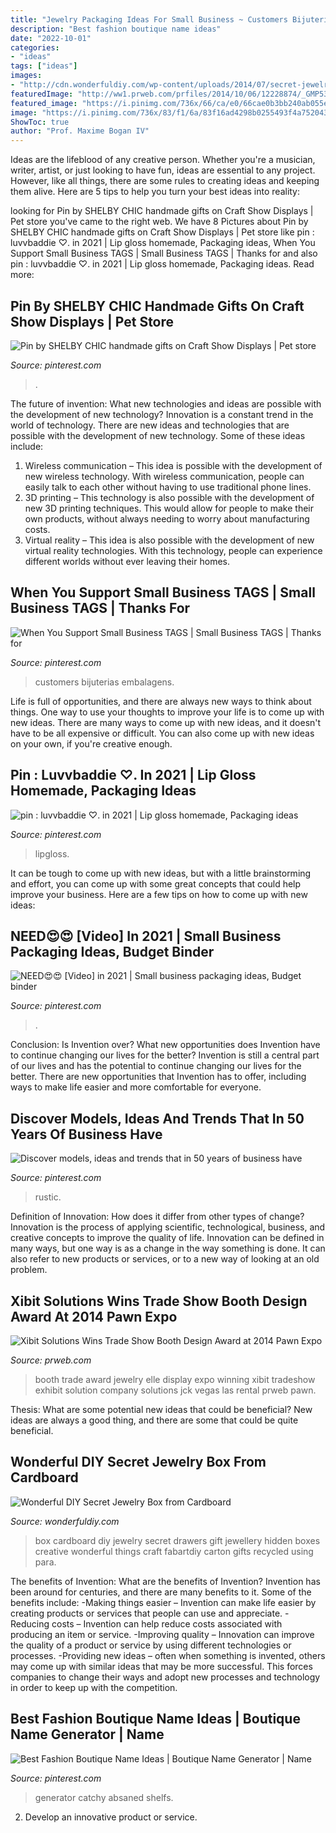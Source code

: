 ```yaml
---
title: "Jewelry Packaging Ideas For Small Business ~ Customers Bijuterias Embalagens"
description: "Best fashion boutique name ideas"
date: "2022-10-01"
categories:
- "ideas"
tags: ["ideas"]
images:
- "http://cdn.wonderfuldiy.com/wp-content/uploads/2014/07/secret-jewelry-box-from-cardboard-7.jpg"
featuredImage: "http://ww1.prweb.com/prfiles/2014/10/06/12228874/_GMP5382.jpg"
featured_image: "https://i.pinimg.com/736x/66/ca/e0/66cae0b3bb240ab055e57d5864e9e337.jpg"
image: "https://i.pinimg.com/736x/83/f1/6a/83f16ad4298b0255493f4a752043009c.jpg"
ShowToc: true
author: "Prof. Maxime Bogan IV"
---
```



Ideas are the lifeblood of any creative person. Whether you're a musician, writer, artist, or just looking to have fun, ideas are essential to any project. However, like all things, there are some rules to creating ideas and keeping them alive. Here are 5 tips to help you turn your best ideas into reality:

	

		
looking for Pin by SHELBY CHIC handmade gifts on Craft Show Displays | Pet store you've came to the right web. We have 8 Pictures about Pin by SHELBY CHIC handmade gifts on Craft Show Displays | Pet store like pin : luvvbaddie ♡︎. in 2021 | Lip gloss homemade, Packaging ideas, When You Support Small Business TAGS | Small Business TAGS | Thanks for and also pin : luvvbaddie ♡︎. in 2021 | Lip gloss homemade, Packaging ideas. Read more:
		
    
## Pin By SHELBY CHIC Handmade Gifts On Craft Show Displays | Pet Store

<img loading=lazy src="https://i.pinimg.com/736x/66/ca/e0/66cae0b3bb240ab055e57d5864e9e337.jpg" onerror="this.onerror=null;this.src='https://tse2.mm.bing.net/th?id=OIP.cRICb6FRc1I9tws2dIZXUQHaNK&amp;pid=15.1';" alt="Pin by SHELBY CHIC handmade gifts on Craft Show Displays | Pet store">

_Source: pinterest.com_

>. 

	

The future of invention: What new technologies and ideas are possible with the development of new technology?
Innovation is a constant trend in the world of technology. There are new ideas and technologies that are possible with the development of new technology. Some of these ideas include: 
1) Wireless communication – This idea is possible with the development of new wireless technology. With wireless communication, people can easily talk to each other without having to use traditional phone lines. 
2) 3D printing – This technology is also possible with the development of new 3D printing techniques. This would allow for people to make their own products, without always needing to worry about manufacturing costs. 
3) Virtual reality – This idea is also possible with the development of new virtual reality technologies. With this technology, people can experience different worlds without ever leaving their homes.

    
## When You Support Small Business TAGS | Small Business TAGS | Thanks For

<img loading=lazy src="https://i.pinimg.com/736x/be/c1/9a/bec19af01080fce0b069826e8cbd5319--business-stickers-support-small-business.jpg" onerror="this.onerror=null;this.src='https://tse4.mm.bing.net/th?id=OIP.WssvXd5iX4vEPwWJk_I_LwHaF7&amp;pid=15.1';" alt="When You Support Small Business TAGS | Small Business TAGS | Thanks for">

_Source: pinterest.com_

>customers bijuterias embalagens. 

	

Life is full of opportunities, and there are always new ways to think about things. One way to use your thoughts to improve your life is to come up with new ideas. There are many ways to come up with new ideas, and it doesn't have to be all expensive or difficult. You can also come up with new ideas on your own, if you're creative enough.

    
## Pin : Luvvbaddie ♡︎. In 2021 | Lip Gloss Homemade, Packaging Ideas

<img loading=lazy src="https://i.pinimg.com/originals/be/47/f6/be47f646924e90970aa3cedfd06027e7.jpg" onerror="this.onerror=null;this.src='https://tse4.mm.bing.net/th?id=OIP.re6EM9Gz5AMgjUYsYbwmTgHaJ4&amp;pid=15.1';" alt="pin : luvvbaddie ♡︎. in 2021 | Lip gloss homemade, Packaging ideas">

_Source: pinterest.com_

>lipgloss. 

	

It can be tough to come up with new ideas, but with a little brainstorming and effort, you can come up with some great concepts that could help improve your business. Here are a few tips on how to come up with new ideas: 

    
## NEED😍😍 [Video] In 2021 | Small Business Packaging Ideas, Budget Binder

<img loading=lazy src="https://i.pinimg.com/736x/83/f1/6a/83f16ad4298b0255493f4a752043009c.jpg" onerror="this.onerror=null;this.src='https://tse3.mm.bing.net/th?id=OIP.4KiVUSftzOMj4bb6cRuK_AHaNK&amp;pid=15.1';" alt="NEED😍😍 [Video] in 2021 | Small business packaging ideas, Budget binder">

_Source: pinterest.com_

>. 

	

Conclusion: Is Invention over? What new opportunities does Invention have to continue changing our lives for the better?
Invention is still a central part of our lives and has the potential to continue changing our lives for the better. There are new opportunities that Invention has to offer, including ways to make life easier and more comfortable for everyone.

    
## Discover Models, Ideas And Trends That In 50 Years Of Business Have

<img loading=lazy src="https://i.pinimg.com/736x/5e/ee/90/5eee9048b167324d5c33f435f4e0c011.jpg" onerror="this.onerror=null;this.src='https://tse4.mm.bing.net/th?id=OIP.rkX2n27-_-c_HVNHFuaYtgHaFi&amp;pid=15.1';" alt="Discover models, ideas and trends that in 50 years of business have">

_Source: pinterest.com_

>rustic. 

	

Definition of Innovation: How does it differ from other types of change?
Innovation is the process of applying scientific, technological, business, and creative concepts to improve the quality of life. Innovation can be defined in many ways, but one way is as a change in the way something is done. It can also refer to new products or services, or to a new way of looking at an old problem.

    
## Xibit Solutions Wins Trade Show Booth Design Award At 2014 Pawn Expo

<img loading=lazy src="http://ww1.prweb.com/prfiles/2014/10/06/12228874/_GMP5382.jpg" onerror="this.onerror=null;this.src='https://tse1.mm.bing.net/th?id=OIP.AJ3yY4yDrnzxlJphgQlXBgHaF7&amp;pid=15.1';" alt="Xibit Solutions Wins Trade Show Booth Design Award at 2014 Pawn Expo">

_Source: prweb.com_

>booth trade award jewelry elle display expo winning xibit tradeshow exhibit solution company solutions jck vegas las rental prweb pawn. 

	

Thesis: What are some potential new ideas that could be beneficial?
New ideas are always a good thing, and there are some that could be quite beneficial.

    
## Wonderful DIY Secret Jewelry Box From Cardboard

<img loading=lazy src="http://cdn.wonderfuldiy.com/wp-content/uploads/2014/07/secret-jewelry-box-from-cardboard-7.jpg" onerror="this.onerror=null;this.src='https://tse2.mm.bing.net/th?id=OIP.wCHaPk_IkEjH6bzhZJPrjwHaGP&amp;pid=15.1';" alt="Wonderful DIY Secret Jewelry Box from Cardboard">

_Source: wonderfuldiy.com_

>box cardboard diy jewelry secret drawers gift jewellery hidden boxes creative wonderful things craft fabartdiy carton gifts recycled using para. 

	

The benefits of Invention: What are the benefits of Invention?
Invention has been around for centuries, and there are many benefits to it. Some of the benefits include: 
-Making things easier – Invention can make life easier by creating products or services that people can use and appreciate. 
-Reducing costs – Invention can help reduce costs associated with producing an item or service. 
-Improving quality – Innovation can improve the quality of a product or service by using different technologies or processes. 
-Providing new ideas – often when something is invented, others may come up with similar ideas that may be more successful. This forces companies to change their ways and adopt new processes and technology in order to keep up with the competition.

    
## Best Fashion Boutique Name Ideas | Boutique Name Generator | Name

<img loading=lazy src="https://i.pinimg.com/736x/62/7d/64/627d640b6b1f4bd8381de94f614e07d0.jpg" onerror="this.onerror=null;this.src='https://tse1.mm.bing.net/th?id=OIP.OHK-kB4A6wL4TZncq0mhdgHaLG&amp;pid=15.1';" alt="Best Fashion Boutique Name Ideas | Boutique Name Generator | Name">

_Source: pinterest.com_

>generator catchy absaned shelfs. 

	

2. Develop an innovative product or service.

